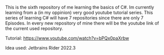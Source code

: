 This is the sixth repository of me learning the basics of C#. Im currently learning from a (in my oppinion) very good youtube tutorial series. This series of learning C# will have 7 repositories since there are only 7 Episodes. In every new repository of mine there will be the youtube link of the current used repository.

Tutorial: https://www.youtube.com/watch?v=bPQx0paXrbw

Idea used: Jetbrains Rider 2022.3
